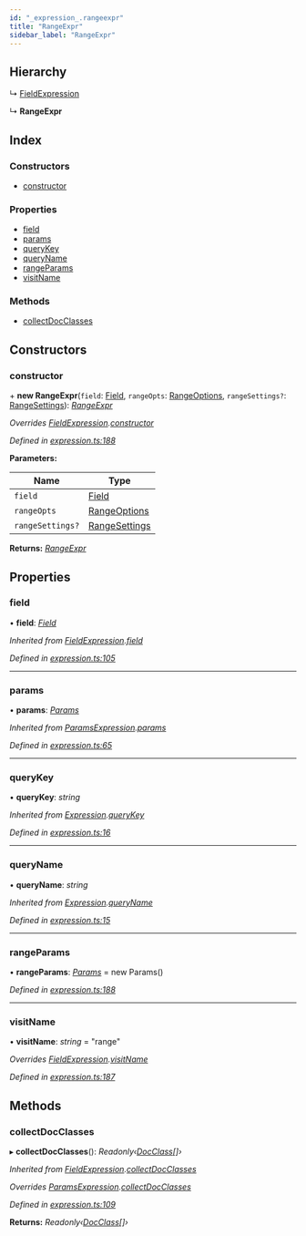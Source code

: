```yaml
---
id: "_expression_.rangeexpr"
title: "RangeExpr"
sidebar_label: "RangeExpr"
---
```


## Hierarchy

  ↳ [FieldExpression](_expression_.fieldexpression.md)

  ↳ **RangeExpr**

## Index

### Constructors

* [constructor](_expression_.rangeexpr.md#constructor)

### Properties

* [field](_expression_.rangeexpr.md#field)
* [params](_expression_.rangeexpr.md#params)
* [queryKey](_expression_.rangeexpr.md#querykey)
* [queryName](_expression_.rangeexpr.md#queryname)
* [rangeParams](_expression_.rangeexpr.md#rangeparams)
* [visitName](_expression_.rangeexpr.md#visitname)

### Methods

* [collectDocClasses](_expression_.rangeexpr.md#collectdocclasses)

## Constructors

###  constructor

\+ **new RangeExpr**(`field`: [Field](_document_.field.md), `rangeOpts`: [RangeOptions](../modules/_expression_.md#rangeoptions), `rangeSettings?`: [RangeSettings](../modules/_expression_.md#rangesettings)): *[RangeExpr](_expression_.rangeexpr.md)*

*Overrides [FieldExpression](_expression_.fieldexpression.md).[constructor](_expression_.fieldexpression.md#constructor)*

*Defined in [expression.ts:188](https://github.com/kindritskyiMax/elasticmagic-js/blob/34d4703/src/expression.ts#L188)*

**Parameters:**

Name | Type |
------ | ------ |
`field` | [Field](_document_.field.md) |
`rangeOpts` | [RangeOptions](../modules/_expression_.md#rangeoptions) |
`rangeSettings?` | [RangeSettings](../modules/_expression_.md#rangesettings) |

**Returns:** *[RangeExpr](_expression_.rangeexpr.md)*

## Properties

###  field

• **field**: *[Field](_document_.field.md)*

*Inherited from [FieldExpression](_expression_.fieldexpression.md).[field](_expression_.fieldexpression.md#field)*

*Defined in [expression.ts:105](https://github.com/kindritskyiMax/elasticmagic-js/blob/34d4703/src/expression.ts#L105)*

___

###  params

• **params**: *[Params](_expression_.params.md)*

*Inherited from [ParamsExpression](_expression_.paramsexpression.md).[params](_expression_.paramsexpression.md#params)*

*Defined in [expression.ts:65](https://github.com/kindritskyiMax/elasticmagic-js/blob/34d4703/src/expression.ts#L65)*

___

###  queryKey

• **queryKey**: *string*

*Inherited from [Expression](_expression_.expression.md).[queryKey](_expression_.expression.md#querykey)*

*Defined in [expression.ts:16](https://github.com/kindritskyiMax/elasticmagic-js/blob/34d4703/src/expression.ts#L16)*

___

###  queryName

• **queryName**: *string*

*Inherited from [Expression](_expression_.expression.md).[queryName](_expression_.expression.md#queryname)*

*Defined in [expression.ts:15](https://github.com/kindritskyiMax/elasticmagic-js/blob/34d4703/src/expression.ts#L15)*

___

###  rangeParams

• **rangeParams**: *[Params](_expression_.params.md)* =  new Params()

*Defined in [expression.ts:188](https://github.com/kindritskyiMax/elasticmagic-js/blob/34d4703/src/expression.ts#L188)*

___

###  visitName

• **visitName**: *string* = "range"

*Overrides [FieldExpression](_expression_.fieldexpression.md).[visitName](_expression_.fieldexpression.md#visitname)*

*Defined in [expression.ts:187](https://github.com/kindritskyiMax/elasticmagic-js/blob/34d4703/src/expression.ts#L187)*

## Methods

###  collectDocClasses

▸ **collectDocClasses**(): *Readonly‹[DocClass](../modules/_document_.md#docclass)[]›*

*Inherited from [FieldExpression](_expression_.fieldexpression.md).[collectDocClasses](_expression_.fieldexpression.md#collectdocclasses)*

*Overrides [ParamsExpression](_expression_.paramsexpression.md).[collectDocClasses](_expression_.paramsexpression.md#collectdocclasses)*

*Defined in [expression.ts:109](https://github.com/kindritskyiMax/elasticmagic-js/blob/34d4703/src/expression.ts#L109)*

**Returns:** *Readonly‹[DocClass](../modules/_document_.md#docclass)[]›*
